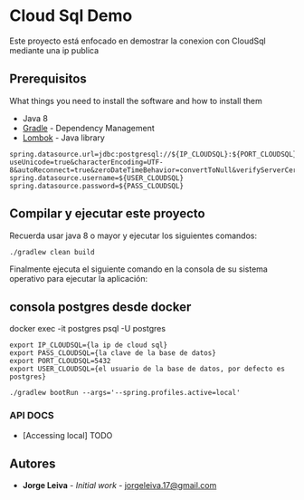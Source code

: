 # Cloud Sql Demo

Este proyecto está enfocado en demostrar la conexion con CloudSql mediante una ip publica

## Prerequisitos

What things you need to install the software and how to install them
* Java 8
* [Gradle](https://gradle.org//) - Dependency Management
* [Lombok](https://projectlombok.org/setup/overview) - Java library

```
spring.datasource.url=jdbc:postgresql://${IP_CLOUDSQL}:${PORT_CLOUDSQL}/postgres?useUnicode=true&characterEncoding=UTF-8&autoReconnect=true&zeroDateTimeBehavior=convertToNull&verifyServerCertificate=false&useSSL=false&requireSSL=false
spring.datasource.username=${USER_CLOUDSQL}
spring.datasource.password=${PASS_CLOUDSQL}
```

## Compilar y ejecutar este proyecto

Recuerda usar java 8 o mayor y ejecutar los siguientes comandos:

```
./gradlew clean build
```

Finalmente ejecuta el siguiente comando en la consola de su sistema operativo para ejecutar la aplicación:
## consola postgres desde docker
docker exec -it postgres psql -U postgres

```
export IP_CLOUDSQL={la ip de cloud sql}                             
export PASS_CLOUDSQL={la clave de la base de datos}
export PORT_CLOUDSQL=5432
export USER_CLOUDSQL={el usuario de la base de datos, por defecto es postgres}

./gradlew bootRun --args='--spring.profiles.active=local'
```

### API DOCS
* [Accessing local] TODO


## Autores

* **Jorge Leiva** - *Initial work* - jorgeleiva.17@gmail.com
